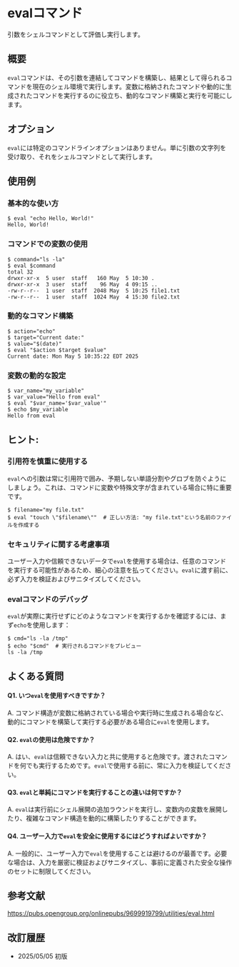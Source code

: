 # evalコマンド

引数をシェルコマンドとして評価し実行します。

## 概要

`eval`コマンドは、その引数を連結してコマンドを構築し、結果として得られるコマンドを現在のシェル環境で実行します。変数に格納されたコマンドや動的に生成されたコマンドを実行するのに役立ち、動的なコマンド構築と実行を可能にします。

## オプション

`eval`には特定のコマンドラインオプションはありません。単に引数の文字列を受け取り、それをシェルコマンドとして実行します。

## 使用例

### 基本的な使い方

```console
$ eval "echo Hello, World!"
Hello, World!
```

### コマンドでの変数の使用

```console
$ command="ls -la"
$ eval $command
total 32
drwxr-xr-x  5 user  staff   160 May  5 10:30 .
drwxr-xr-x  3 user  staff    96 May  4 09:15 ..
-rw-r--r--  1 user  staff  2048 May  5 10:25 file1.txt
-rw-r--r--  1 user  staff  1024 May  4 15:30 file2.txt
```

### 動的なコマンド構築

```console
$ action="echo"
$ target="Current date:"
$ value="$(date)"
$ eval "$action $target $value"
Current date: Mon May 5 10:35:22 EDT 2025
```

### 変数の動的な設定

```console
$ var_name="my_variable"
$ var_value="Hello from eval"
$ eval "$var_name='$var_value'"
$ echo $my_variable
Hello from eval
```

## ヒント:

### 引用符を慎重に使用する

`eval`への引数は常に引用符で囲み、予期しない単語分割やグロブを防ぐようにしましょう。これは、コマンドに変数や特殊文字が含まれている場合に特に重要です。

```console
$ filename="my file.txt"
$ eval "touch \"$filename\""  # 正しい方法: "my file.txt"という名前のファイルを作成する
```

### セキュリティに関する考慮事項

ユーザー入力や信頼できないデータで`eval`を使用する場合は、任意のコマンドを実行する可能性があるため、細心の注意を払ってください。`eval`に渡す前に、必ず入力を検証およびサニタイズしてください。

### evalコマンドのデバッグ

`eval`が実際に実行せずにどのようなコマンドを実行するかを確認するには、まず`echo`を使用します：

```console
$ cmd="ls -la /tmp"
$ echo "$cmd"  # 実行されるコマンドをプレビュー
ls -la /tmp
```

## よくある質問

#### Q1. いつ`eval`を使用すべきですか？
A. コマンド構造が変数に格納されている場合や実行時に生成される場合など、動的にコマンドを構築して実行する必要がある場合に`eval`を使用します。

#### Q2. `eval`の使用は危険ですか？
A. はい、`eval`は信頼できない入力と共に使用すると危険です。渡されたコマンドを何でも実行するためです。`eval`で使用する前に、常に入力を検証してください。

#### Q3. `eval`と単純にコマンドを実行することの違いは何ですか？
A. `eval`は実行前にシェル展開の追加ラウンドを実行し、変数内の変数を展開したり、複雑なコマンド構造を動的に構築したりすることができます。

#### Q4. ユーザー入力で`eval`を安全に使用するにはどうすればよいですか？
A. 一般的に、ユーザー入力で`eval`を使用することは避けるのが最善です。必要な場合は、入力を厳密に検証およびサニタイズし、事前に定義された安全な操作のセットに制限してください。

## 参考文献

https://pubs.opengroup.org/onlinepubs/9699919799/utilities/eval.html

## 改訂履歴

- 2025/05/05 初版